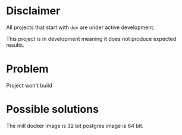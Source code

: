 # Disclaimer
All projects that start with `dev`
are under active development.

This project is in development meaning
it does not produce expected results.

# Problem
Project won't build

# Possible solutions
The mill docker image is 32 bit
postgres image is 64 bit.
